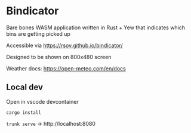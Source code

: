 # Bindicator

Bare bones WASM application written in Rust + Yew that indicates which bins are getting picked up

Accessible via https://rsov.github.io/bindicator/

Designed to be shown on 800x480 screen


Weather docs: https://open-meteo.com/en/docs


## Local dev

Open in vscode devcontainer

`cargo install`

`trunk serve` -> http://localhost:8080


